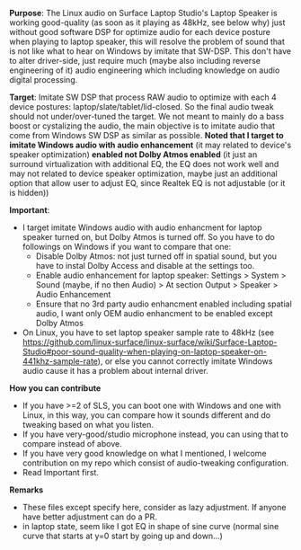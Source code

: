 
**Purpose**: The Linux audio on Surface Laptop Studio's Laptop Speaker is working good-quality (as soon as it playing as 48kHz, see below why) just without good software DSP for optimize audio for each device posture when playing to laptop speaker, this will resolve the problem of sound that is not like what to hear on Windows by imitate that SW-DSP. This don't have to alter driver-side, just require much (maybe also including reverse engineering of it) audio engineering which including knowledge on audio digital processing.

**Target**: Imitate SW DSP that process RAW audio to optimize with each 4 device postures: laptop/slate/tablet/lid-closed. So the final audio tweak should not under/over-tuned the target. We not meant to mainly do a bass boost or cystalizing the audio, the main objective is to imitate audio that come from Windows SW DSP as similar as possible. **Noted that I target to imitate Windows audio with audio enhancement** (it may related to device's speaker optimization) **enabled not Dolby Atmos enabled** (it just an surround virtualization with additional EQ, the EQ does not work well and may not related to device speaker optimization, maybe just an additional option that allow user to adjust EQ, since Realtek EQ is not adjustable (or it is hidden))

**Important**:
- I target imitate Windows audio with audio enhancment for laptop speaker turned on, but Dolby Atmos is turned off. So you have to do followings on Windows if you want to compare that one:
  - Disable Dolby Atmos: not just turned off in spatial sound, but you have to instal Dolby Access and disable at the settings too.
  - Enable audio enhancement for laptop speaker: Settings > System > Sound (maybe, if no then Audio) > At section Output > Speaker > Audio Enhancement
  - Ensure that no 3rd party audio enhancment enabled including spatial audio, I want only OEM audio enhancment to be enabled except Dolby Atmos
- On Linux, you have to set laptop speaker sample rate to 48kHz (see https://github.com/linux-surface/linux-surface/wiki/Surface-Laptop-Studio#poor-sound-quality-when-playing-on-laptop-speaker-on-441khz-sample-rate), or else you cannot correctly imitate Windows audio cause it has a problem about internal driver. 

**How you can contribute**
- If you have >=2 of SLS, you can boot one with Windows and one with Linux, in this way, you can compare how it sounds different and do tweaking based on what you listen.
- If you have very-good/studio microphone instead, you can using that to compare instead of above.
- If you have very good knowledge on what I mentioned, I welcome contribution on my repo which consist of audio-tweaking configuration.
- Read Important first.

**Remarks**
- These files except specify here, consider as lazy adjustment. If anyone have better adjustment can do a PR.
- in laptop state, seem like I got EQ in shape of sine curve (normal sine curve that starts at y=0 start by going up and down...)
